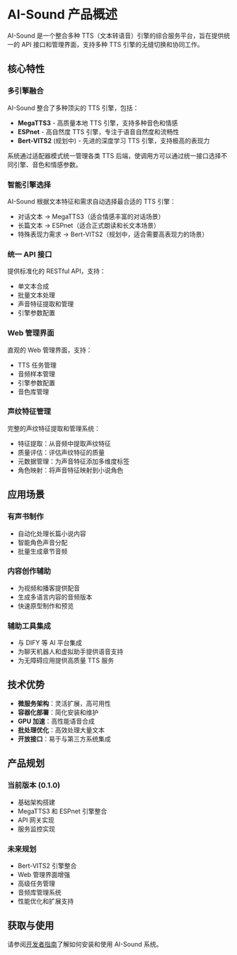 # AI-Sound 产品概述

AI-Sound 是一个整合多种 TTS（文本转语音）引擎的综合服务平台，旨在提供统一的 API 接口和管理界面，支持多种 TTS 引擎的无缝切换和协同工作。

## 核心特性

### 多引擎融合

AI-Sound 整合了多种顶尖的 TTS 引擎，包括：

- **MegaTTS3** - 高质量本地 TTS 引擎，支持多种音色和情感
- **ESPnet** - 高自然度 TTS 引擎，专注于语音自然度和流畅性
- **Bert-VITS2** (规划中) - 先进的深度学习 TTS 引擎，支持极高的表现力

系统通过适配器模式统一管理各类 TTS 后端，使调用方可以通过统一接口选择不同引擎、音色和情感参数。

### 智能引擎选择

AI-Sound 根据文本特征和需求自动选择最合适的 TTS 引擎：

- 对话文本 → MegaTTS3（适合情感丰富的对话场景）
- 长篇文本 → ESPnet（适合正式朗读和长文本场景）
- 特殊表现力需求 → Bert-VITS2（规划中，适合需要高表现力的场景）

### 统一 API 接口

提供标准化的 RESTful API，支持：

- 单文本合成
- 批量文本处理
- 声音特征提取和管理
- 引擎参数配置

### Web 管理界面

直观的 Web 管理界面，支持：

- TTS 任务管理
- 音频样本管理
- 引擎参数配置
- 音色库管理

### 声纹特征管理

完整的声纹特征提取和管理系统：

- 特征提取：从音频中提取声纹特征
- 质量评估：评估声纹特征的质量
- 元数据管理：为声音特征添加多维度标签
- 角色映射：将声音特征映射到小说角色

## 应用场景

### 有声书制作

- 自动化处理长篇小说内容
- 智能角色声音分配
- 批量生成章节音频

### 内容创作辅助

- 为视频和播客提供配音
- 生成多语言内容的音频版本
- 快速原型制作和预览

### 辅助工具集成

- 与 DIFY 等 AI 平台集成
- 为聊天机器人和虚拟助手提供语音支持
- 为无障碍应用提供高质量 TTS 服务

## 技术优势

- **微服务架构**：灵活扩展，高可用性
- **容器化部署**：简化安装和维护
- **GPU 加速**：高性能语音合成
- **批处理优化**：高效处理大量文本
- **开放接口**：易于与第三方系统集成

## 产品规划

### 当前版本 (0.1.0)

- 基础架构搭建
- MegaTTS3 和 ESPnet 引擎整合
- API 网关实现
- 服务监控实现

### 未来规划

- Bert-VITS2 引擎整合
- Web 管理界面增强
- 高级任务管理
- 音频库管理系统
- 性能优化和扩展支持

## 获取与使用

请参阅[开发者指南](../development/developer_guide.md)了解如何安装和使用 AI-Sound 系统。